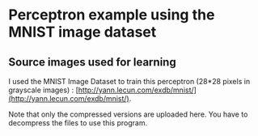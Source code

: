 # Perceptron example using the MNIST image dataset

## Source images used for learning

I used the MNIST Image Dataset to train this perceptron (28*28 pixels in grayscale images) : [http://yann.lecun.com/exdb/mnist/](http://yann.lecun.com/exdb/mnist/).

Note that only the compressed versions are uploaded here. You have to decompress the files to use this program.